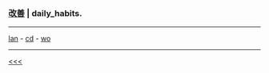 
### [改善](https://en.wikipedia.org/wiki/Kaizen) | daily_habits.

---

[lan](https://github.com/ttltrk/ELSE/blob/master/LAN/ENG/LAN.MD) -
[cd](https://github.com/ttltrk/PRG/blob/master/CODING.MD) -
[wo](https://github.com/ttltrk/ELSE/blob/master/PWR/PWR.MD) 

---

[<<<](http://ttltrk.net/)

